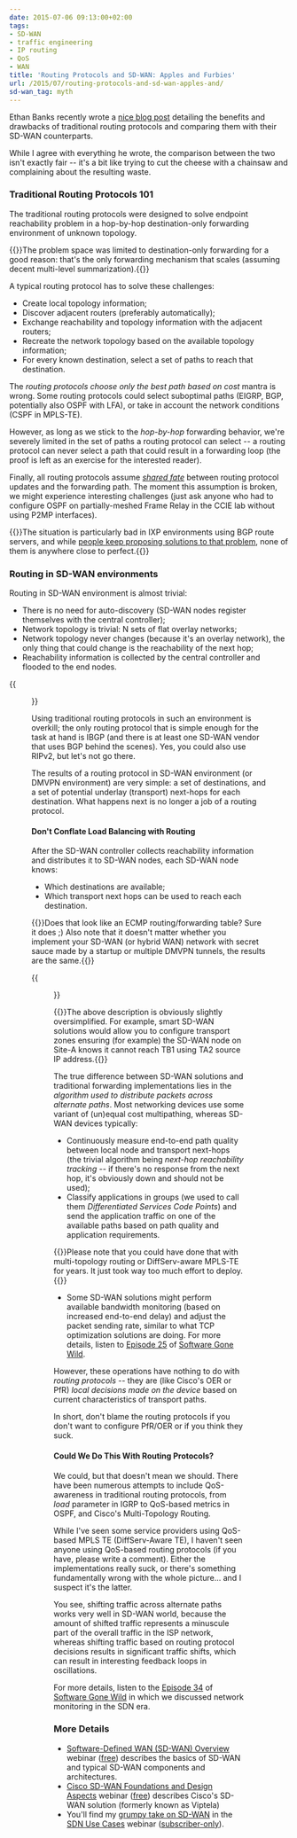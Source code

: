 ```yaml
---
date: 2015-07-06 09:13:00+02:00
tags:
- SD-WAN
- traffic engineering
- IP routing
- QoS
- WAN
title: 'Routing Protocols and SD-WAN: Apples and Furbies'
url: /2015/07/routing-protocols-and-sd-wan-apples-and/
sd-wan_tag: myth
---
```

Ethan Banks recently wrote a [nice blog post](https://packetpushers.net/blog/sd-wan-gives-us-the-best-path-we-always-wanted/) detailing the benefits and drawbacks of traditional routing protocols and comparing them with their SD-WAN counterparts.

While I agree with everything he wrote, the comparison between the two isn't exactly fair -- it's a bit like trying to cut the cheese with a chainsaw and complaining about the resulting waste.
<!--more-->
### Traditional Routing Protocols 101

The traditional routing protocols were designed to solve endpoint reachability problem in a hop-by-hop destination-only forwarding environment of unknown topology.

{{<note info>}}The problem space was limited to destination-only forwarding for a good reason: that's the only forwarding mechanism that scales (assuming decent multi-level summarization).{{</note>}}

A typical routing protocol has to solve these challenges:

-   Create local topology information;
-   Discover adjacent routers (preferably automatically);
-   Exchange reachability and topology information with the adjacent routers;
-   Recreate the network topology based on the available topology information;
-   For every known destination, select a set of paths to reach that destination.

The *routing protocols choose only the best path based on cost* mantra is wrong. Some routing protocols could select suboptimal paths (EIGRP, BGP, potentially also OSPF with LFA), or take in account the network conditions (CSPF in MPLS-TE).

However, as long as we stick to the *hop-by-hop* forwarding behavior, we're severely limited in the set of paths a routing protocol can select -- a routing protocol can never select a path that could result in a forwarding loop (the proof is left as an exercise for the interested reader).

Finally, all routing protocols assume [*shared fate*](/2014/08/fate-sharing-in-ip-networks/) between routing protocol updates and the forwarding path. The moment this assumption is broken, we might experience interesting challenges (just ask anyone who had to configure OSPF on partially-meshed Frame Relay in the CCIE lab without using P2MP interfaces).

{{<note>}}The situation is particularly bad in IXP environments using BGP route servers, and while [people keep proposing solutions to that problem](https://ripe70.ripe.net/archives/video/11/), none of them is anywhere close to perfect.{{</note>}}

### Routing in SD-WAN environments

Routing in SD-WAN environment is almost trivial:

-   There is no need for auto-discovery (SD-WAN nodes register themselves with the central controller);
-   Network topology is trivial: N sets of flat overlay networks;
-   Network topology never changes (because it's an overlay network), the only thing that could change is the reachability of the next hop;
-   Reachability information is collected by the central controller and flooded to the end nodes.

{{<figure src="/2015/07/s1600-SD-WAN+Routing+Protocols.png" caption="SD-WAN routing protocols">}}

Using traditional routing protocols in such an environment is overkill; the only routing protocol that is simple enough for the task at hand is IBGP (and there is at least one SD-WAN vendor that uses BGP behind the scenes). Yes, you could also use RIPv2, but let's not go there.

The results of a routing protocol in SD-WAN environment (or DMVPN environment) are very simple: a set of destinations, and a set of potential underlay (transport) next-hops for each destination. What happens next is no longer a job of a routing protocol.

#### Don't Conflate Load Balancing with Routing

After the SD-WAN controller collects reachability information and distributes it to SD-WAN nodes, each SD-WAN node knows:

-   Which destinations are available;
-   Which transport next hops can be used to reach each destination.

{{<note info>}}Does that look like an ECMP routing/forwarding table? Sure it does ;) Also note that it doesn't matter whether you implement your SD-WAN (or hybrid WAN) network with secret sauce made by a startup or multiple DMVPN tunnels, the results are the same.{{</note>}}

{{<figure src="/2015/07/s1600-SD-WAN+IP+SLA.png" caption="Load balancing in SD-WAN environment">}}

{{<note warn>}}The above description is obviously slightly oversimplified. For example, smart SD-WAN solutions would allow you to configure transport zones ensuring (for example) the SD-WAN node on Site-A knows it cannot reach TB1 using TA2 source IP address.{{</note>}}

The true difference between SD-WAN solutions and traditional forwarding implementations lies in the *algorithm used to distribute packets across alternate paths*. Most networking devices use some variant of (un)equal cost multipathing, whereas SD-WAN devices typically:

-   Continuously measure end-to-end path quality between local node and transport next-hops (the trivial algorithm being *next-hop reachability tracking* -- if there's no response from the next hop, it's obviously down and should not be used);
-   Classify applications in groups (we used to call them *Differentiated Services Code Points*) and send the application traffic on one of the available paths based on path quality and application requirements.

{{<note info>}}Please note that you could have done that with multi-topology routing or DiffServ-aware MPLS-TE for years. It just took way too much effort to deploy.{{</note>}}

-   Some SD-WAN solutions might perform available bandwidth monitoring (based on increased end-to-end delay) and adjust the packet sending rate, similar to what TCP optimization solutions are doing. For more details, listen to [Episode 25](/2015/03/tcp-optimization-with-juho-snellman-on/) of [Software Gone Wild](http://www.ipspace.net/Podcast/Software_Gone_Wild).

However, these operations have nothing to do with *routing protocols* -- they are (like Cisco's OER or PfR) *local decisions made on the device* based on current characteristics of transport paths.

In short, don't blame the routing protocols if you don't want to configure PfR/OER or if you think they suck.

#### Could We Do This With Routing Protocols?

We could, but that doesn't mean we should. There have been numerous attempts to include QoS-awareness in traditional routing protocols, from *load* parameter in IGRP to QoS-based metrics in OSPF, and Cisco's Multi-Topology Routing.

While I've seen some service providers using QoS-based MPLS TE (DiffServ-Aware TE), I haven't seen anyone using QoS-based routing protocols (if you have, please write a comment). Either the implementations really suck, or there's something fundamentally wrong with the whole picture... and I suspect it's the latter.

You see, shifting traffic across alternate paths works very well in SD-WAN world, because the amount of shifted traffic represents a minuscule part of the overall traffic in the ISP network, whereas shifting traffic based on routing protocol decisions results in significant traffic shifts, which can result in interesting feedback loops in oscillations.

For more details, listen to the [Episode 34](/2015/05/network-monitoring-in-sdn-era-on/) of [Software Gone Wild](http://www.ipspace.net/Podcast/Software_Gone_Wild) in which we discussed network monitoring in the SDN era.

### More Details

* [Software-Defined WAN (SD-WAN) Overview](https://www.ipspace.net/SD-WAN_Overview) webinar ([free](https://www.ipspace.net/Subscription/Free)) describes the basics of SD-WAN and typical SD-WAN components and architectures.
* [Cisco SD-WAN Foundations and Design Aspects](https://www.ipspace.net/Cisco_SD-WAN_Foundations_and_Design_Aspects) webinar ([free](https://www.ipspace.net/Subscription/Free)) describes Cisco's SD-WAN solution (formerly known as Viptela)
* You'll find my [grumpy take on SD-WAN](https://my.ipspace.net/bin/list?id=SDNUseCases#WAN) in the [SDN Use Cases](http://www.ipspace.net/SDNUseCases) webinar ([subscriber-only](https://www.ipspace.net/Subscription)).
